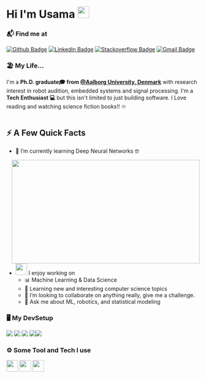 <h1>Hi I'm Usama <img height="30px" src="assets/catjam.gif"></h1>
</h1>

### 📬 Find me at
[![Github Badge](http://img.shields.io/badge/-Github-black?style=flat-square&logo=github&link=https://github.com/irtiq7)](https://github.com/irtiq7) 
[![Linkedin Badge](https://img.shields.io/badge/-LinkedIn-blue?style=flat-square&logo=Linkedin&logoColor=white&link=https://www.linkedin.com/usamasaqib/)](https://www.linkedin.com/usamasaqib/)
[![Stackoverflow Badge](https://img.shields.io/badge/-Stack%20overflow-FE7A16?style=flat-square&logo=stack-overflow&logoColor=white&link=https://stackoverflow.com/users/4024530/usama)](https://stackoverflow.com/users/4024530/usama)
[![Gmail Badge](https://img.shields.io/badge/-Gmail-d14836?style=flat-square&logo=Gmail&logoColor=white&link=mailto:usamasaqib@gmail.com)](usamasaqib@gmail.com)


### 🏖️ My Life... 
I'm a **Ph.D. graduate🎓 from [@Aalborg University, Denmark](https://www.aau.dk/)** with research interest in robot audition, embedded systems and signal processing. I'm a **Tech Enthusiast 💻** but this isn't limited to just building software. I Love reading and watching science fiction books!! ♾️ <br/><br/>


## ⚡️ A Few Quick Facts
- 🌱 I’m currently learning Deep Neural Networks 🤓
<img width="490" height="270" src="assets/haskell-line-comment-block.gif" align=right>

- <img src="https://media.giphy.com/media/WUlplcMpOCEmTGBtBW/giphy.gif" width="30">  I enjoy working on
    - 📊 Machine Learning & Data Science
    - 📐 Learning new and interesting computer science topics
    - 👯 I’m looking to collaborate on anything really, give me a challenge.
    - 💬 Ask me about ML, robotics, and statistical modeling 
  
### 🖥️ My DevSetup
<img src="https://img.shields.io/badge/Windows-0078D6?style=for-the-badge&logo=windows&logoColor=white"> <img src="https://img.shields.io/badge/Google%20Chrome-4285F4?style=for-the-badge&logo=GoogleChrome&logoColor=white"> <img src="https://img.shields.io/badge/Visual%20Studio%20Code-0078d7.svg?style=for-the-badge&logo=visual-studio-code&logoColor=white"> <img src="https://img.shields.io/badge/shell_script-%23121011.svg?style=for-the-badge&logo=gnu-bash&logoColor=white"><img src="https://img.shields.io/badge/Ubuntu-E95420?style=for-the-badge&logo=ubuntu&logoColor=white">

### ⚙️ Some Tool and Tech I use
<code><img height="30" src="https://w7.pngwing.com/pngs/46/626/png-transparent-c-logo-the-c-programming-language-computer-icons-computer-programming-source-code-programming-miscellaneous-template-blue.png"></code>
<code><img height="30" src="https://www.clipartmax.com/png/middle/279-2791029_python-icon-python-logo.png"></code>
<code><img height="30" src="https://encrypted-tbn0.gstatic.com/images?q=tbn:ANd9GcQZccoVMr_3wsUQyCaVWV5joh5dz6_1o_M07rT88Vg&s"></code> 
